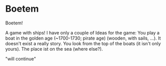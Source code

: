 # Boetem
Boetem!

A game with ships!
I have only a couple of Ideas for the game:
You play a boat in the golden age (~1700-1730; pirate age) (wooden, with sails, ...).
It doesn't exist a really story. You look from the top of the boats (it isn't only yours).
The place ist on the sea (where else?).

"will continue"
